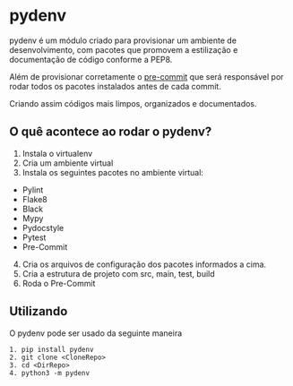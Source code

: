 # pydenv
pydenv é um módulo criado para provisionar um ambiente de desenvolvimento,
com pacotes que promovem a estilização e documentação de código conforme a PEP8.

Além de provisionar corretamente o [pre-commit](https://pre-commit.com/) que será responsável por rodar todos os pacotes instalados antes de cada commit.

Criando assim códigos mais limpos, organizados e documentados.

## O quê acontece ao rodar o pydenv?
1. Instala o virtualenv
2. Cria um ambiente virtual
3. Instala os seguintes pacotes no ambiente virtual:
* Pylint
* Flake8
* Black
* Mypy
* Pydocstyle
* Pytest
* Pre-Commit
4. Cria os arquivos de configuração dos pacotes informados a cima.
5. Cria a estrutura de projeto com src, main, test, build
6. Roda o Pre-Commit

## Utilizando
O pydenv pode ser usado da seguinte maneira

````
1. pip install pydenv
2. git clone <CloneRepo>
3. cd <DirRepo>
4. python3 -m pydenv
````
